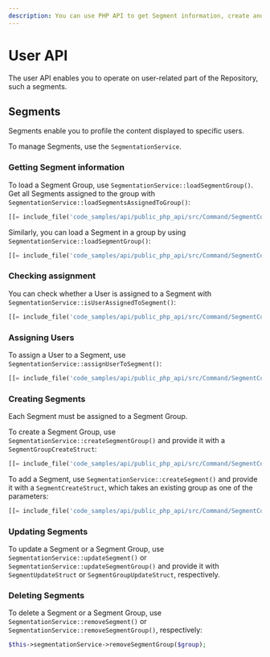 ```yaml
---
description: You can use PHP API to get Segment information, create and manage Segments, and assign users to them.
---
```


# User API

The user API enables you to operate on user-related part of the Repository, such a segments.

## Segments

Segments enable you to profile the content displayed to specific users.

To manage Segments, use the `SegmentationService`.

### Getting Segment information

To load a Segment Group, use `SegmentationService::loadSegmentGroup()`.
Get all Segments assigned to the group with `SegmentationService::loadSegmentsAssignedToGroup()`:

``` php
[[= include_file('code_samples/api/public_php_api/src/Command/SegmentCommand.php', 53, 60) =]]
```

Similarly, you can load a Segment in a group by using `SegmentationService::loadSegmentGroup()`:

``` php
[[= include_file('code_samples/api/public_php_api/src/Command/SegmentCommand.php', 61, 62) =]]
```

### Checking assignment

You can check whether a User is assigned to a Segment with `SegmentationService::isUserAssignedToSegment()`:

``` php
[[= include_file('code_samples/api/public_php_api/src/Command/SegmentCommand.php', 65, 69) =]]
```

### Assigning Users

To assign a User to a Segment, use `SegmentationService::assignUserToSegment()`:

``` php
[[= include_file('code_samples/api/public_php_api/src/Command/SegmentCommand.php', 61, 64) =]]
```

### Creating Segments

Each Segment must be assigned to a Segment Group.

To create a Segment Group, use `SegmentationService::createSegmentGroup()`
and provide it with a `SegmentGroupCreateStruct`:

``` php
[[= include_file('code_samples/api/public_php_api/src/Command/SegmentCommand.php', 37, 44) =]]
```

To add a Segment, use `SegmentationService::createSegment()`
and provide it with a `SegmentCreateStruct`, which takes an existing group as one of the parameters:

``` php
[[= include_file('code_samples/api/public_php_api/src/Command/SegmentCommand.php', 45, 52) =]]
```

### Updating Segments

To update a Segment or a Segment Group, use `SegmentationService::updateSegment()`
or `SegmentationService::updateSegmentGroup()` and provide it with `SegmentUpdateStruct`
or `SegmentGroupUpdateStruct`, respectively.

### Deleting Segments

To delete a Segment or a Segment Group, use `SegmentationService::removeSegment()`
or `SegmentationService::removeSegmentGroup()`, respectively:

``` php
$this->segmentationService->removeSegmentGroup($group);
```
